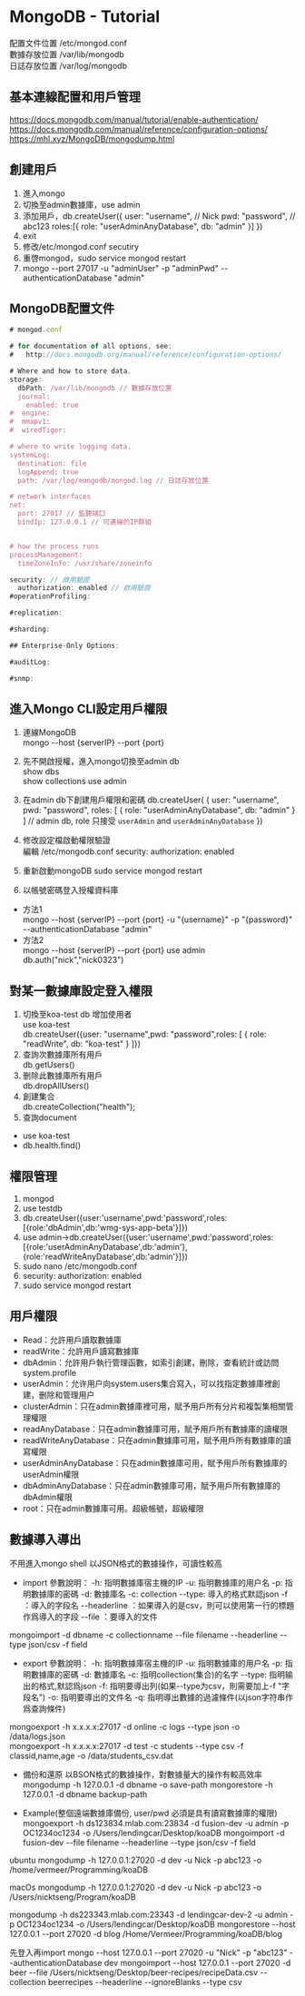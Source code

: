 # MongoDB - Tutorial

配置文件位置 /etc/mongod.conf  
數據存放位置 /var/lib/mongodb  
日誌存放位置 /var/log/mongodb  

## 基本連線配置和用戶管理

<https://docs.mongodb.com/manual/tutorial/enable-authentication/>
<https://docs.mongodb.com/manual/reference/configuration-options/>
<https://mhl.xyz/MongoDB/mongodump.html>

## 創建用戶

1. 進入mongo  
2. 切換至admin數據庫，use admin  
3. 添加用戶，db.createUser({
  user: "username", // Nick
  pwd: "password",  // abc123
  roles:[{
    role: "userAdminAnyDatabase",
    db: "admin"
  }]
})
4. exit
5. 修改/etc/mongod.conf secutiry  
6. 重啓mongod，sudo service mongod restart  
7. mongo --port 27017 -u "adminUser" -p "adminPwd" --authenticationDatabase "admin"

## MongoDB配置文件

```js
# mongod.conf

# for documentation of all options, see:
#   http://docs.mongodb.org/manual/reference/configuration-options/

# Where and how to store data.
storage:
  dbPath: /var/lib/mongodb // 數據存放位置
  journal:
    enabled: true
#  engine:
#  mmapv1:
#  wiredTiger:

# where to write logging data.
systemLog:
  destination: file
  logAppend: true
  path: /var/log/mongodb/mongod.log // 日誌存放位置

# network interfaces
net:
  port: 27017 // 監聽端口
  bindIp: 127.0.0.1 // 可連線的IP群組


# how the process runs
processManagement:
  timeZoneInfo: /usr/share/zoneinfo

security: // 啟用驗證
  authorization: enabled // 啟用驗證
#operationProfiling:

#replication:

#sharding:

## Enterprise-Only Options:

#auditLog:

#snmp:
```

## 進入Mongo CLI設定用戶權限

1. 連線MongoDB  
mongo --host {serverIP} --port {port}  
2. 先不開啟授權，進入mongo切換至admin db  
show dbs  
show collections
use admin  
3. 在admin db下創建用戶權限和密碼
db.createUser(
{
    user: "username",
    pwd: "password",
    roles: [ { role: "userAdminAnyDatabase", db: "admin" } ] // admin db, role 只接受 `userAdmin` and `userAdminAnyDatabase`
})  
4. 修改設定檔啟動權限驗證  
編輯 /etc/mongodb.conf
security:
    authorization: enabled

5. 重新啟動mongoDB
sudo service mongod restart
6. 以帳號密碼登入授權資料庫

- 方法1  
mongo --host {serverIP} --port {port} -u "{username}" -p "{password}" --authenticationDatabase "admin"  
- 方法2  
mongo --host {serverIP} --port {port}
use admin
db.auth("nick","nick0323")

## 對某一數據庫設定登入權限

1. 切換至koa-test db 增加使用者  
use koa-test  
db.createUser({user: "username",pwd: "password",roles: [ { role: "readWrite", db: "koa-test" } ]})  
2. 查詢次數據庫所有用戶  
db.getUsers()  
3. 删除此數據庫所有用戶  
db.dropAllUsers()  
4. 創建集合  
db.createCollection("health");
5. 查詢document

- use koa-test
- db.health.find()

## 權限管理

1. mongod
2. use testdb
3. db.createUser({user:'username',pwd:'password',roles:[{role:'dbAdmin',db:'wmg-sys-app-beta'}]})
4. use admin->db.createUser({user:'username',pwd:'password',roles:[{role:'userAdminAnyDatabase',db:'admin'}, {role:'readWriteAnyDatabase',db:'admin'}]})
5. sudo nano /etc/mongodb.conf
6. security:
    authorization: enabled
7. sudo service mongod restart

## 用戶權限

- Read：允許用戶讀取數據庫
- readWrite：允許用戶讀寫數據庫
- dbAdmin：允許用戶執行管理函數，如索引創建，刪除，查看統計或訪問system.profile
- userAdmin：允许用户向system.users集合寫入，可以找指定數據庫裡創建，删除和管理用户
- clusterAdmin：只在admin數據庫裡可用，賦予用戶所有分片和複製集相關管理權限
- readAnyDatabase：只在admin數據庫可用，賦予用戶所有數據庫的讀權限
- readWriteAnyDatabase：只在admin數據庫可用，賦予用戶所有數據庫的讀寫權限
- userAdminAnyDatabase：只在admin數據庫可用，賦予用戶所有數據庫的userAdmin權限
- dbAdminAnyDatabase：只在admin數據庫可用，賦予用戶所有數據庫的dbAdmin權限
- root：只在admin數據庫可用。超級帳號，超級權限

## 數據導入導出

不用進入mongo shell
以JSON格式的數據操作，可讀性較高

- import
參數說明：
-h: 指明數據庫宿主機的IP
-u: 指明數據庫的用户名
-p: 指明數據庫的密碼
-d: 數據庫名
-c: collection
--type: 導入的格式默認json
-f ：導入的字段名
--headerline ：如果導入的是csv，則可以使用第一行的標題作爲導入的字段
--file ：要導入的文件

mongoimport -d dbname -c collectionname --file filename --headerline --type json/csv -f field

- export
參數說明：
-h: 指明數據庫宿主機的IP
-u: 指明數據庫的用户名
-p: 指明數據庫的密碼
-d: 數據庫名
-c: 指明collection(集合)的名字
--type: 指明输出的格式,默認爲json
-f: 指明要導出列(如果--type为csv，則需要加上-f "字段名")
-o: 指明要導出的文件名
-q: 指明導出數據的過濾條件(以json字符串作爲查詢條件)

mongoexport -h x.x.x.x:27017 -d online -c logs --type json -o /data/logs.json  
mongoexport -h x.x.x.x:27017 -d test -c students --type csv -f classid,name,age -o /data/students_csv.dat  

- 備份和還原
以BSON格式的數據操作，對數據量大的操作有較高效率
mongodump -h 127.0.0.1 -d dbname -o save-path
mongorestore -h 127.0.0.1 -d dbname backup-path

- Example(整個遠端數據庫備份, user/pwd 必須是具有讀寫數據庫的權限)
mongoexport -h ds123834.mlab.com:23834 -d fusion-dev -u admin -p OC1234oc1234 -o /Users/lendingcar/Desktop/koaDB
mongoimport -d fusion-dev --file filename --headerline --type json/csv -f field

ubuntu
mongodump -h 127.0.0.1:27020 -d dev -u Nick -p abc123 -o /home/vermeer/Programming/koaDB

macOs
mongodump -h 127.0.0.1:27020 -d dev -u Nick -p abc123 -o /Users/nicktseng/Program/koaDB

mongodump -h ds223343.mlab.com:23343 -d lendingcar-dev-2 -u admin -p OC1234oc1234 -o /Users/lendingcar/Desktop/koaDB
mongorestore --host 127.0.0.1 --port 27020 -d blog /Home/Vermeer/Programming/koaDB/blog

先登入再import
mongo --host 127.0.0.1 --port 27020 -u "Nick" -p "abc123" --authenticationDatabase dev
mongoimport --host 127.0.0.1 --port 27020 -d beer --file /Users/nicktseng/Desktop/beer-recipes/recipeData.csv --collection beerrecipes --headerline --ignoreBlanks --type csv
